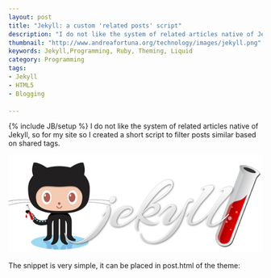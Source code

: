 ```yaml
---
layout: post
title: "Jekyll: a custom 'related posts' script"
description: "I do not like the system of related articles native of Jekyll, so for my site so I created a short script to filter posts similar based on shared tags."
thumbnail: "http://www.andreafortuna.org/technology/images/jekyll.png"
keywords: Jekyll,Programming, Ruby, Theming, Liquid
category: Programming
tags: 
- Jekyll
- HTML5
- Blogging

---
```

{% include JB/setup %}
I do not like the system of related articles native of Jekyll, so for my site so I created a short script to filter posts similar based on shared tags.

![Jekyll](/technology/images/jekyll.png)

The snippet is very simple, it can be placed in post.html of the theme:

<script src="https://gist.github.com/andreafortuna/31152c34cf6077d3699f.js"></script>

